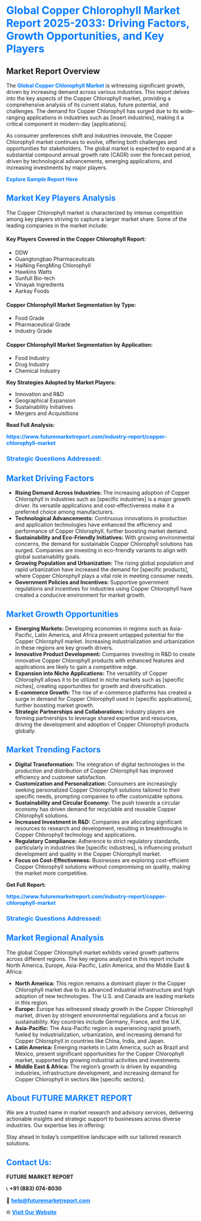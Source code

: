 <h1 style="color: #007BFF;">Global Copper Chlorophyll Market Report 2025-2033: Driving Factors, Growth Opportunities, and Key Players</h1>

<section id="overview">
<h2>Market Report Overview</h2>
<p>The <a href="https://www.futuremarketreport.com/industry-report/copper-chlorophyll-market" style="color: #007BFF; text-decoration: none;"><strong>Global Copper Chlorophyll Market</strong></a> is witnessing significant growth, driven by increasing demand across various industries. This report delves into the key aspects of the Copper Chlorophyll market, providing a comprehensive analysis of its current status, future potential, and challenges. The demand for Copper Chlorophyll has surged due to its wide-ranging applications in industries such as [insert industries], making it a critical component in modern-day [applications].</p>
<p>As consumer preferences shift and industries innovate, the Copper Chlorophyll market continues to evolve, offering both challenges and opportunities for stakeholders. The global market is expected to expand at a substantial compound annual growth rate (CAGR) over the forecast period, driven by technological advancements, emerging applications, and increasing investments by major players.</p>
</section>

<section id="overview">
<p><a href="https://www.futuremarketreport.com/request-sample/reportId=85771" style="color: #007BFF; text-decoration: none;"><strong>Explore Sample Report Here</strong></a></p>
</section>

<section id="key-players">
<h2 style="color: #007BFF;">Market Key Players Analysis</h2>
<p>The Copper Chlorophyll market is characterized by intense competition among key players striving to capture a larger market share. Some of the leading companies in the market include:</p>
<h4>Key Players Covered in the Copper Chlorophyll Report:</h4>
<ul><li>DDW</li><li>Guangtongbao Pharmaceuticals</li><li>HaiNing FengMing Chlorophyll</li><li>Hawkins Watts</li><li>Sunfull Bio-tech</li><li>Vinayak Ingredients</li><li>Aarkay Foods</li></ul>
<h4>Copper Chlorophyll Market Segmentation by Type:</h4>
<ul><li>Food Grade</li><li>Pharmaceutical Grade</li><li>Industry Grade</li></ul>

<h4>Copper Chlorophyll Market Segmentation by Application:</h4>
<ul><li>Food Industry</li><li>Drug Industry</li><li>Chemical Industry</li></ul>
<p><strong>Key Strategies Adopted by Market Players:</strong></p>
<ul>
<li>Innovation and R&D</li>
<li>Geographical Expansion</li>
<li>Sustainability Initiatives</li>
<li>Mergers and Acquisitions</li>
</ul>
</section>

<section>
<p><strong>Read Full Analysis: </strong></p><a href="https://www.futuremarketreport.com/industry-report/copper-chlorophyll-market" style="color: #007BFF; text-decoration: none;"><strong>https://www.futuremarketreport.com/industry-report/copper-chlorophyll-market</strong></a>
<h3 style="color: #007BFF;">Strategic Questions Addressed:</h3>
</section>

<section id="driving-factors">
<h2 style="color: #007BFF;">Market Driving Factors</h2>
<ul>
<li><strong>Rising Demand Across Industries:</strong> The increasing adoption of Copper Chlorophyll in industries such as [specific industries] is a major growth driver. Its versatile applications and cost-effectiveness make it a preferred choice among manufacturers.</li>
<li><strong>Technological Advancements:</strong> Continuous innovations in production and application technologies have enhanced the efficiency and performance of Copper Chlorophyll, further boosting market demand.</li>
<li><strong>Sustainability and Eco-Friendly Initiatives:</strong> With growing environmental concerns, the demand for sustainable Copper Chlorophyll solutions has surged. Companies are investing in eco-friendly variants to align with global sustainability goals.</li>
<li><strong>Growing Population and Urbanization:</strong> The rising global population and rapid urbanization have increased the demand for [specific products], where Copper Chlorophyll plays a vital role in meeting consumer needs.</li>
<li><strong>Government Policies and Incentives:</strong> Supportive government regulations and incentives for industries using Copper Chlorophyll have created a conducive environment for market growth.</li>
</ul>
</section>

<section id="growth-opportunities">
<h2 style="color: #007BFF;">Market Growth Opportunities</h2>
<ul>
<li><strong>Emerging Markets:</strong> Developing economies in regions such as Asia-Pacific, Latin America, and Africa present untapped potential for the Copper Chlorophyll market. Increasing industrialization and urbanization in these regions are key growth drivers.</li>
<li><strong>Innovative Product Development:</strong> Companies investing in R&D to create innovative Copper Chlorophyll products with enhanced features and applications are likely to gain a competitive edge.</li>
<li><strong>Expansion into Niche Applications:</strong> The versatility of Copper Chlorophyll allows it to be utilized in niche markets such as [specific niches], creating opportunities for growth and diversification.</li>
<li><strong>E-commerce Growth:</strong> The rise of e-commerce platforms has created a surge in demand for Copper Chlorophyll used in [specific applications], further boosting market growth.</li>
<li><strong>Strategic Partnerships and Collaborations:</strong> Industry players are forming partnerships to leverage shared expertise and resources, driving the development and adoption of Copper Chlorophyll products globally.</li>
</ul>
</section>

<section id="trending-factors">
<h2 style="color: #007BFF;">Market Trending Factors</h2>
<ul>
<li><strong>Digital Transformation:</strong> The integration of digital technologies in the production and distribution of Copper Chlorophyll has improved efficiency and customer satisfaction.</li>
<li><strong>Customization and Personalization:</strong> Consumers are increasingly seeking personalized Copper Chlorophyll solutions tailored to their specific needs, prompting companies to offer customizable options.</li>
<li><strong>Sustainability and Circular Economy:</strong> The push towards a circular economy has driven demand for recyclable and reusable Copper Chlorophyll solutions.</li>
<li><strong>Increased Investment in R&D:</strong> Companies are allocating significant resources to research and development, resulting in breakthroughs in Copper Chlorophyll technology and applications.</li>
<li><strong>Regulatory Compliance:</strong> Adherence to strict regulatory standards, particularly in industries like [specific industries], is influencing product development and quality in the Copper Chlorophyll market.</li>
<li><strong>Focus on Cost-Effectiveness:</strong> Businesses are exploring cost-efficient Copper Chlorophyll solutions without compromising on quality, making the market more competitive.</li>
</ul>
</section>

<section>
<p><strong>Get Full Report: </strong></p><a href="https://www.futuremarketreport.com/industry-report/copper-chlorophyll-market" style="color: #007BFF; text-decoration: none;"><strong>https://www.futuremarketreport.com/industry-report/copper-chlorophyll-market</strong></a>
<h3 style="color: #007BFF;">Strategic Questions Addressed:</h3>
</section>


<section id="regional-analysis">
<h2 style="color: #007BFF;">Market Regional Analysis</h2>
<p>The global Copper Chlorophyll market exhibits varied growth patterns across different regions. The key regions analyzed in this report include North America, Europe, Asia-Pacific, Latin America, and the Middle East & Africa:</p>
<ul>
<li><strong>North America:</strong> This region remains a dominant player in the Copper Chlorophyll market due to its advanced industrial infrastructure and high adoption of new technologies. The U.S. and Canada are leading markets in this region.</li>
<li><strong>Europe:</strong> Europe has witnessed steady growth in the Copper Chlorophyll market, driven by stringent environmental regulations and a focus on sustainability. Key countries include Germany, France, and the U.K.</li>
<li><strong>Asia-Pacific:</strong> The Asia-Pacific region is experiencing rapid growth, fueled by industrialization, urbanization, and increasing demand for Copper Chlorophyll in countries like China, India, and Japan.</li>
<li><strong>Latin America:</strong> Emerging markets in Latin America, such as Brazil and Mexico, present significant opportunities for the Copper Chlorophyll market, supported by growing industrial activities and investments.</li>
<li><strong>Middle East & Africa:</strong> The region’s growth is driven by expanding industries, infrastructure development, and increasing demand for Copper Chlorophyll in sectors like [specific sectors].</li>
</ul>
</section>

<footer>
<h2 style="color: #007BFF;">About FUTURE MARKET REPORT</h2>
<p>We are a trusted name in market research and advisory services, delivering actionable insights and strategic support to businesses across diverse industries. Our expertise lies in offering:</p>

<p>Stay ahead in today’s competitive landscape with our tailored research solutions.</p>

<h2 style="color: #007BFF;">Contact Us:</h2>
<p><strong>FUTURE MARKET REPORT</strong></p>
<p>📞 <strong>+91 (883) 074-8030</strong></p>
<p>📧 <strong><a href="mailto:help@futuremarketreport.com" style="color: #007BFF;">help@futuremarketreport.com</a></strong></p>
<p>🌐 <strong><a href="https://www.futuremarketreport.com/" style="color: #007BFF;">Visit Our Website</a></strong></p>
</footer>